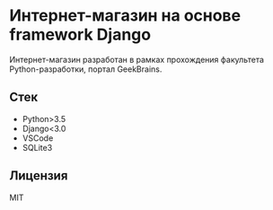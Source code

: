 # Интернет-магазин на основе framework Django

Интернет-магазин разработан в рамках прохождения факультета Python-разработки, портал GeekBrains.

## Стек

* Python>3.5
* Django<3.0
* VSCode
* SQLite3

## Лицензия

MIT
